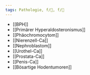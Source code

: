 ```yaml
---
tags: Pathologie, f/🍆, f/🦀
---
```

- [[BPH]]
- [[Primärer Hyperaldosteronismus]]
- [[Phäochromocytom]]
- [[Nierenzell-Ca]]
- [[Nephroblastom]]
- [[Urothel-Ca]]
- [[Prostata-Ca]]
- [[Penis-Ca]]
- [[Bösartige Hodentumoren]]